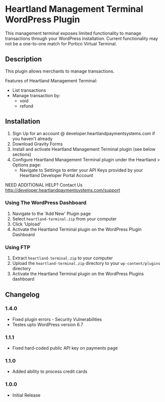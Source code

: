 # Heartland Management Terminal WordPress Plugin

This management terminal exposes limited functionality to manage transactions through your WordPress installation. Current functionality may not be a one-to-one match for Portico Virtual Terminal.

## Description

This plugin allows merchants to manage transactions.

Features of Heartland Management Terminal:

* List transactions
* Manage transaction by:
  * void
  * refund

## Installation

1. Sign Up for an account @ developer.heartlandpaymentsystems.com if you haven't already
2. Download Gravity Forms
3. Install and activate Heartland Management Terminal plugin (see below sections)
4. Configure Heartland Management Terminal plugin under the Heartland > Options page:
   * Navigate to Settings to enter your API Keys provided by your Heartland Developer Portal Account

NEED ADDITIONAL HELP? Contact Us http://developer.heartlandpaymentsystems.com/support

### Using The WordPress Dashboard

1. Navigate to the 'Add New' Plugin page
2. Select `heartland-terminal.zip` from your computer
3. Click 'Upload'
4. Activate the Heartland Terminal plugin on the WordPress Plugin Dashboard

### Using FTP

1. Extract `heartland-terminal.zip` to your computer
2. Upload the `heartland-terminal.zip` directory to your `wp-content/plugins`
   directory
3. Activate the Heartland Terminal plugin on the WordPress Plugins dashboard

## Changelog

### 1.4.0

* Fixed plugin errors - Security Vulnerabilities
* Testes upto WordPress version 6.7

### 1.1.1

* Fixed hard-coded public API key on payments page

### 1.1.0

* Added ability to process credit cards

### 1.0.0

* Initial Release
